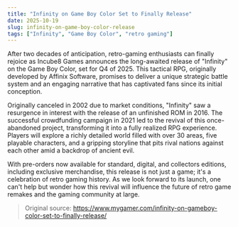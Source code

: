 ```yaml
---
title: "Infinity on Game Boy Color Set to Finally Release"
date: 2025-10-19
slug: infinity-on-game-boy-color-release
tags: ["Infinity", "Game Boy Color", "retro gaming"]
---
```


After two decades of anticipation, retro-gaming enthusiasts can finally rejoice as Incube8 Games announces the long-awaited release of "Infinity" on the Game Boy Color, set for Q4 of 2025. This tactical RPG, originally developed by Affinix Software, promises to deliver a unique strategic battle system and an engaging narrative that has captivated fans since its initial conception.

Originally canceled in 2002 due to market conditions, "Infinity" saw a resurgence in interest with the release of an unfinished ROM in 2016. The successful crowdfunding campaign in 2021 led to the revival of this once-abandoned project, transforming it into a fully realized RPG experience. Players will explore a richly detailed world filled with over 30 areas, five playable characters, and a gripping storyline that pits rival nations against each other amid a backdrop of ancient evil.

With pre-orders now available for standard, digital, and collectors editions, including exclusive merchandise, this release is not just a game; it's a celebration of retro gaming history. As we look forward to its launch, one can't help but wonder how this revival will influence the future of retro game remakes and the gaming community at large.
> Original source: https://www.mygamer.com/infinity-on-gameboy-color-set-to-finally-release/